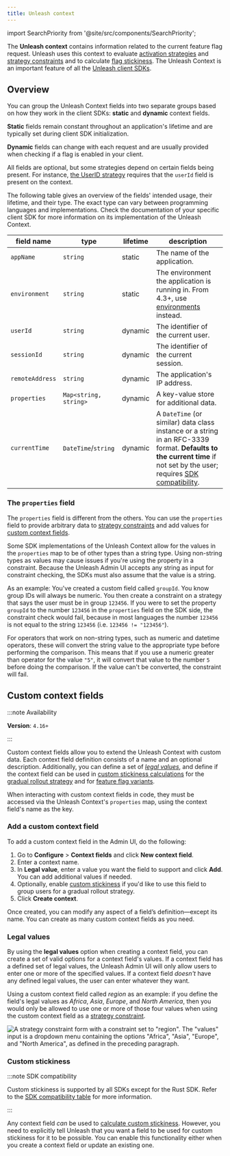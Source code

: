 ```yaml
---
title: Unleash context
---
```


import SearchPriority from '@site/src/components/SearchPriority';

<SearchPriority level="high" />

The **Unleash context** contains information related to the current feature flag request. Unleash uses this context to evaluate [activation strategies](activation-strategies) and [strategy constraints](../reference/activation-strategies#constraints) and to calculate [flag stickiness](../reference/stickiness). The Unleash Context is an important feature of all the [Unleash client SDKs](../reference/sdks).

## Overview

You can group the Unleash Context fields into two separate groups based on how they work in the client SDKs: **static**  and **dynamic** context fields.

**Static** fields remain constant throughout an application's lifetime and are typically set during client SDK initialization.

**Dynamic** fields can change with each request and are usually provided when checking if a flag is enabled in your client.

All fields are optional, but some strategies depend on certain fields being present. For instance, [the UserID strategy](/reference/predefined-strategy-types#userids) requires that the `userId` field is present on the context.

The following table gives an overview of the fields' intended usage, their lifetime, and their type. The exact type can vary between programming languages and implementations. Check the documentation of your specific client SDK for more information on its implementation of the Unleash Context.

| field name        | type                  | lifetime | description                                                                                                                                         |
|-------------------|-----------------------|----------|-----------------------------------------------------------------------------------------------------------------------------------------------------|
| `appName`         | `string`              | static   | The name of the application.                                                                                                                         |
| `environment` | `string`              | static   | The environment the application is running in. From 4.3+, use [environments](/reference/environments) instead.                                                                                                               |
| `userId`          | `string`              | dynamic  | The identifier of the current user.                                                                                                                  |
| `sessionId`       | `string`              | dynamic  | The identifier of the current session.                                                                                                               |
| `remoteAddress`   | `string`              | dynamic  | The application's IP address.                                                                                                                                |
| `properties`      | `Map<string, string>` | dynamic  | A key-value store for additional data.                                                                                                              |
| `currentTime` | `DateTime`/`string`   | dynamic  | A `DateTime` (or similar) data class instance or a string in an RFC-3339 format. **Defaults to the current time** if not set by the user; requires [SDK compatibility](../reference/sdks#feature-compatibility-in-server-side-sdks). |


### The `properties` field

The `properties` field is different from the others. You can use the `properties` field to provide arbitrary data to [strategy constraints](../reference/activation-strategies#constraints) and add values for [custom context fields](#custom-context-fields).

Some SDK implementations of the Unleash Context allow for the values in the `properties` map to be of other types than a string type. Using non-string types as values may cause issues if you're using the property in a constraint. Because the Unleash Admin UI accepts any string as input for constraint checking, the SDKs must also assume that the value is a string.

As an example: You've created a custom field called `groupId`. You know group IDs will always be numeric. You then create a constraint on a strategy that says the user must be in group `123456`. If you were to set the property `groupId` to the number `123456` in the `properties` field on the SDK side, the constraint check would fail, because in most languages the number `123456` is not equal to the string `123456` (i.e. `123456 != "123456"`).

For operators that work on non-string types, such as numeric and datetime operators, these will convert the string value to the appropriate type before performing the comparison. This means that if you use a numeric greater than operator for the value `"5"`, it will convert that value to the number `5` before doing the comparison. If the value can't be converted, the constraint will fail.

## Custom context fields

:::note Availability

**Version**: `4.16+`

:::

Custom context fields allow you to extend the Unleash Context with custom data. Each context field definition consists of a name and an optional description. Additionally, you can define a set of [_legal values_](#legal-values "legal values for custom context fields"), and define if the context field can be used in [custom stickiness calculations](../reference/stickiness#custom-stickiness) for the [gradual rollout strategy](../reference/activation-strategies) and for [feature flag variants](../reference/feature-toggle-variants).

When interacting with custom context fields in code, they must be accessed via the Unleash Context's `properties` map, using the context field's name as the key.

### Add a custom context field

To add a custom context field in the Admin UI, do the following:

1. Go to **Configure** > **Context fields** and click **New context field**. 
2. Enter a context name.
3. In **Legal value**, enter a value you want the field to support and click **Add**. You can add additional values if needed.
4. Optionally, enable [custom stickiness](/reference/stickiness#custom-stickiness) if you'd like to use this field to group users for a gradual rollout strategy.
5. Click **Create context**.

Once created, you can modify any aspect of a field’s definition—except its name. You can create as many custom context fields as you need.

### Legal values

By using the **legal values** option when creating a context field, you can create a set of valid options for a context field's values.
If a context field has a defined set of legal values, the Unleash Admin UI will only allow users to enter one or more of the specified values. If a context field _doesn't_ have any defined legal values, the user can enter whatever they want.

Using a custom context field called _region_ as an example: if you define the field's legal values as _Africa_, _Asia_, _Europe_, and _North America_, then you would only be allowed to use one or more of those four values when using the custom context field as a [strategy constraint](../reference/activation-strategies#constraints).

![A strategy constraint form with a constraint set to "region". The "values" input is a dropdown menu containing the options "Africa", "Asia", "Europe", and "North America", as defined in the preceding paragraph.](/img/constraints_legal_values.png)

### Custom stickiness

:::note SDK compatibility

Custom stickiness is supported by all SDKs except for the Rust SDK. Refer to the [SDK compatibility table](../reference/sdks#feature-compatibility-in-server-side-sdks) for more information.

:::

Any context field _can_ be used to [calculate custom stickiness](../reference/stickiness#custom-stickiness). However, you need to explicitly tell Unleash that you want a field to be used for custom stickiness for it to be possible. You can enable this functionality either when you create a context field or update an existing one. 
